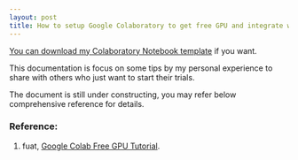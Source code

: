 ```yaml
---
layout: post
title: How to setup Google Colaboratory to get free GPU and integrate with Google drive?
---
```


[You can download my Colaboratory Notebook template](/resources/GoogleColaboratoryNotebookTemplate.ipynb) if you want.

This documentation is focus on some tips by my personal experience to share with others who just want to start their trials. 

The document is still under constructing, you may refer below comprehensive reference for details.

### Reference:
1. fuat, [Google Colab Free GPU Tutorial](https://medium.com/deep-learning-turkey/google-colab-free-gpu-tutorial-e113627b9f5d).

